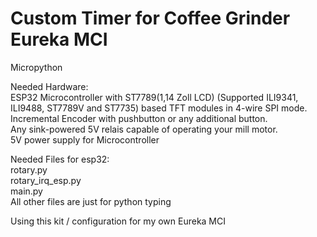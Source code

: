 # Custom Timer for Coffee Grinder Eureka MCI
Micropython

Needed Hardware:<br>
ESP32 Microcontroller with ST7789(1,14 Zoll LCD) (Supported ILI9341, ILI9488, ST7789V and ST7735) based TFT modules in 4-wire SPI mode.<br>
Incremental Encoder with pushbutton or any additional button.<br>
Any sink-powered 5V relais capable of operating your mill motor.<br>
5V power supply for Microcontroller<br>

Needed Files for esp32:<br>
rotary.py<br>
rotary_irq_esp.py<br>
main.py<br>
All other files are just for python typing

Using this kit / configuration for my own Eureka MCI
